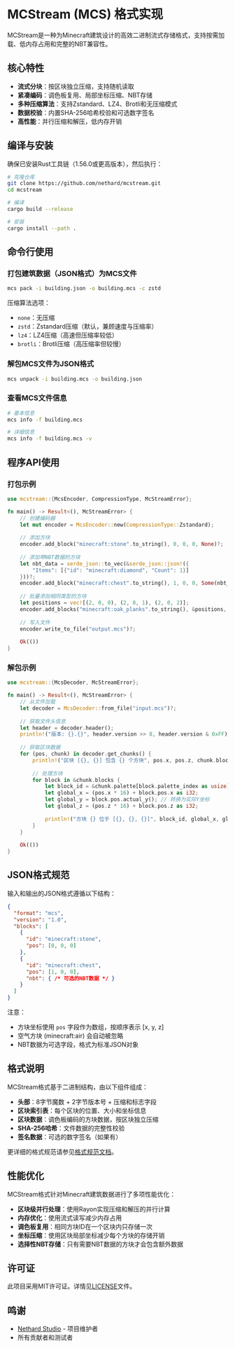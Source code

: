 # MCStream (MCS) 格式实现

MCStream是一种为Minecraft建筑设计的高效二进制流式存储格式，支持按需加载、低内存占用和完整的NBT兼容性。

## 核心特性

- **流式分块**：按区块独立压缩，支持随机读取
- **紧凑编码**：调色板复用、局部坐标压缩、NBT存储
- **多种压缩算法**：支持Zstandard、LZ4、Brotli和无压缩模式
- **数据校验**：内置SHA-256哈希校验和可选数字签名
- **高性能**：并行压缩和解压，低内存开销

## 编译与安装

确保已安装Rust工具链（1.56.0或更高版本），然后执行：

```bash
# 克隆仓库
git clone https://github.com/nethard/mcstream.git
cd mcstream

# 编译
cargo build --release

# 安装
cargo install --path .
```

## 命令行使用

### 打包建筑数据（JSON格式）为MCS文件

```bash
mcs pack -i building.json -o building.mcs -c zstd
```

压缩算法选项：
- `none`：无压缩
- `zstd`：Zstandard压缩（默认，兼顾速度与压缩率）
- `lz4`：LZ4压缩（高速但压缩率较低）
- `brotli`：Brotli压缩（高压缩率但较慢）

### 解包MCS文件为JSON格式

```bash
mcs unpack -i building.mcs -o building.json
```

### 查看MCS文件信息

```bash
# 基本信息
mcs info -f building.mcs

# 详细信息
mcs info -f building.mcs -v
```

## 程序API使用

### 打包示例

```rust
use mcstream::{McsEncoder, CompressionType, McStreamError};

fn main() -> Result<(), McStreamError> {
    // 创建编码器
    let mut encoder = McsEncoder::new(CompressionType::Zstandard);
    
    // 添加方块
    encoder.add_block("minecraft:stone".to_string(), 0, 0, 0, None)?;
    
    // 添加带NBT数据的方块
    let nbt_data = serde_json::to_vec(&serde_json::json!({
        "Items": [{"id": "minecraft:diamond", "Count": 1}]
    }))?;
    encoder.add_block("minecraft:chest".to_string(), 1, 0, 0, Some(nbt_data))?;
    
    // 批量添加相同类型的方块
    let positions = vec![(2, 0, 0), (2, 0, 1), (2, 0, 2)];
    encoder.add_blocks("minecraft:oak_planks".to_string(), &positions, None)?;
    
    // 写入文件
    encoder.write_to_file("output.mcs")?;
    
    Ok(())
}
```

### 解包示例

```rust
use mcstream::{McsDecoder, McStreamError};

fn main() -> Result<(), McStreamError> {
    // 从文件加载
    let decoder = McsDecoder::from_file("input.mcs")?;
    
    // 获取文件头信息
    let header = decoder.header();
    println!("版本: {}.{}", header.version >> 8, header.version & 0xFF);
    
    // 获取区块数据
    for (pos, chunk) in decoder.get_chunks() {
        println!("区块 [{}, {}] 包含 {} 个方块", pos.x, pos.z, chunk.blocks.len());
        
        // 处理方块
        for block in &chunk.blocks {
            let block_id = &chunk.palette[block.palette_index as usize];
            let global_x = (pos.x * 16) + block.pos.x as i32;
            let global_y = block.pos.actual_y(); // 转换为实际Y坐标
            let global_z = (pos.z * 16) + block.pos.z as i32;
            
            println!("方块 {} 位于 [{}, {}, {}]", block_id, global_x, global_y, global_z);
        }
    }
    
    Ok(())
}
```

## JSON格式规范

输入和输出的JSON格式遵循以下结构：

```json
{
  "format": "mcs",
  "version": "1.0",
  "blocks": [
    {
      "id": "minecraft:stone",
      "pos": [0, 0, 0]
    },
    {
      "id": "minecraft:chest",
      "pos": [1, 0, 0],
      "nbt": { /* 可选的NBT数据 */ }
    }
  ]
}
```

注意：
- 方块坐标使用 `pos` 字段作为数组，按顺序表示 [x, y, z]
- 空气方块 (minecraft:air) 会自动被忽略
- NBT数据为可选字段，格式为标准JSON对象

## 格式说明

MCStream格式基于二进制结构，由以下组件组成：

- **头部**：8字节魔数 + 2字节版本号 + 压缩和标志字段
- **区块索引表**：每个区块的位置、大小和坐标信息
- **区块数据**：调色板编码的方块数据，按区块独立压缩
- **SHA-256哈希**：文件数据的完整性校验
- **签名数据**：可选的数字签名（如果有）

更详细的格式规范请参见[格式规范文档](FORMAT.md)。

## 性能优化

MCStream格式针对Minecraft建筑数据进行了多项性能优化：

- **区块级并行处理**：使用Rayon实现压缩和解压的并行计算
- **内存优化**：使用流式读写减少内存占用
- **调色板复用**：相同方块ID在一个区块内只存储一次
- **坐标压缩**：使用区块局部坐标减少每个方块的存储开销
- **选择性NBT存储**：只有需要NBT数据的方块才会包含额外数据

## 许可证

此项目采用MIT许可证。详情见[LICENSE](LICENSE)文件。

## 鸣谢

- [Nethard Studio](https://github.com/nethard) - 项目维护者
- 所有贡献者和测试者 